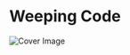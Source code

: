 # Weeping Code

![Cover Image](https://github.com/user-attachments/assets/89ea1ab6-569d-4da5-a841-e2a8f317517c)
